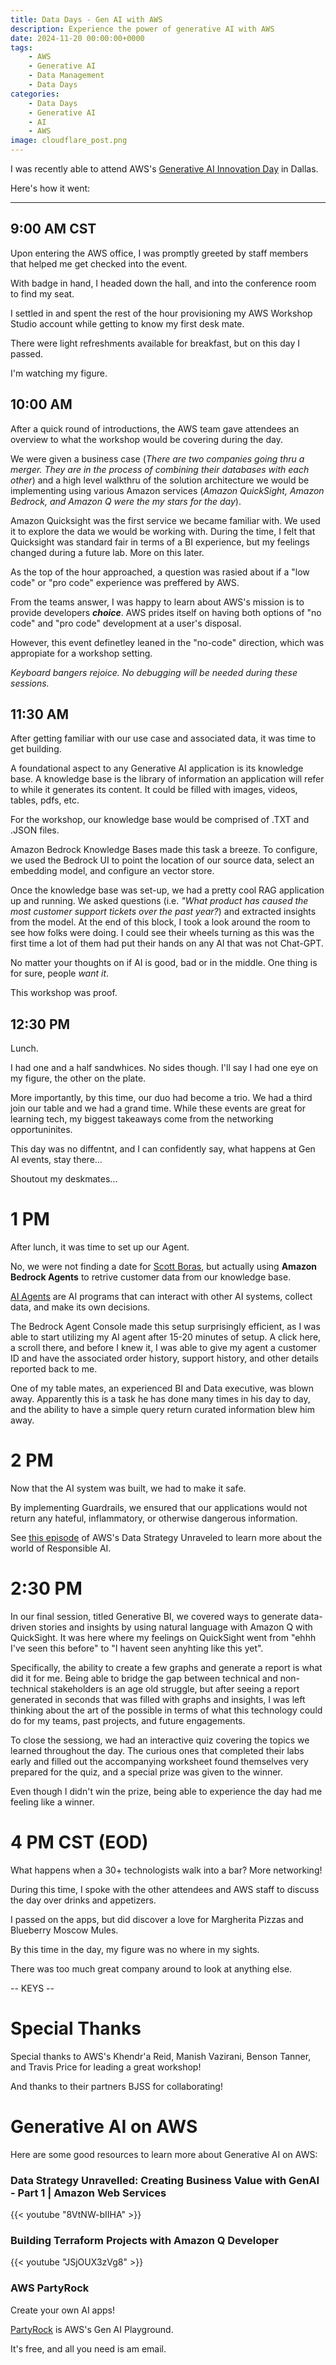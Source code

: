 ```yaml
---
title: Data Days - Gen AI with AWS
description: Experience the power of generative AI with AWS
date: 2024-11-20 00:00:00+0000
tags: 
    - AWS
    - Generative AI
    - Data Management
    - Data Days
categories:
    - Data Days
    - Generative AI
    - AI
    - AWS
image: cloudflare_post.png
---
```


I was recently able to attend AWS's [Generative AI Innovation Day](https://aws-experience.com/amer/smb/e/2fe30/dallas-genai-innovation-workshop) in Dallas.

Here's how it went:

-----

## 9:00 AM CST

Upon entering the AWS office, I was promptly greeted by staff members that helped me get checked into the event.

With badge in hand, I headed down the hall, and into the conference room to find my seat.

I settled in and spent the rest of the hour provisioning my AWS Workshop Studio account while getting to know my first desk mate.

There were light refreshments available for breakfast, but on this day I passed.

I'm watching my figure.


## 10:00 AM

After a quick round of introductions, the AWS team gave attendees an overview to what the workshop would be covering during the day.

We were given a business case (*There are two companies going thru a merger. They are in the process of combining their databases with each other*) and a high level walkthru of the solution architecture we would be implementing using various Amazon services (*Amazon QuickSight, Amazon Bedrock, and Amazon Q were the my stars for the day*).

Amazon Quicksight was the first service we became familiar with. We used it to explore the data we would be working with. During the time, I felt that Quicksight was standard fair in terms of a BI experience, but my feelings changed during a future lab. More on this later. 

As the top of the hour approached, a question was rasied about if a "low code" or "pro code" experience was preffered by AWS.
 
From the teams answer, I was happy to learn about AWS's mission is to provide developers ***choice***. AWS prides itself on having both options of "no code" and "pro code" development at a user's disposal.

However, this event definetley leaned in the "no-code" direction, which was appropiate for a workshop setting. 

*Keyboard bangers rejoice. No debugging will be needed during these sessions.*

## 11:30 AM

After getting familiar with our use case and associated data, it was time to get building.

A foundational aspect to any Generative AI application is its knowledge base. A knowledge base is the library of information an application will refer to while it generates its content. It could be filled with images, videos, tables, pdfs, etc. 

For the workshop, our knowledge base would be comprised of .TXT and .JSON files.

Amazon Bedrock Knowledge Bases made this task a breeze. To configure, we used the Bedrock UI to point the location of our source data, select an embedding model, and configure an vector store. 

Once the knowledge base was set-up, we had a pretty cool RAG application up and running. We asked questions (i.e. *"What product has caused the most customer support tickets over the past year?*) and extracted insights from the model. At the end of this block, I took a look around the room to see how folks were doing. I could see their wheels turning as this was the first time a lot of them had put their hands on any AI that was not Chat-GPT. 

No matter your thoughts on if AI is good, bad or in the middle. One thing is for sure, people *want it*.

This workshop was proof.

## 12:30 PM

Lunch.

I had one and a half sandwhices. No sides though. I'll say I had one eye on my figure, the other on the plate.

More importantly, by this time, our duo had become a trio. We had a third join our table and we had a grand time. While these events are great for learning tech, my biggest takeaways come from the networking opportuninites.

This day was no diffentnt, and I can confidently say, what happens at Gen AI events, stay there...

Shoutout my deskmates...

# 1 PM

After lunch, it was time to set up our Agent.

No, we were not finding a date for [Scott Boras](https://en.wikipedia.org/wiki/Scott_Boras), but actually using **Amazon Bedrock Agents** to retrive customer data from our knowledge base.

[AI Agents](https://aws.amazon.com/what-is/ai-agents/) are AI programs that can interact with other AI systems, collect data, and make its own decisions.

The Bedrock Agent Console made this setup surprisingly efficient, as I was able to start utilizing my AI agent after 15-20 minutes of setup. A click here, a scroll there, and before I knew it, I was able to give my agent a customer ID and have the associated order history, support history, and other details reported back to me. 

One of my table mates, an experienced BI and Data executive, was blown away. Apparently this is a task he has done many times in his day to day, and the ability to have a simple query return curated information blew him away.

# 2 PM

Now that the AI system was built, we had to make it safe.

By implementing Guardrails, we ensured that our applications would not return any hateful, inflammatory, or otherwise dangerous information.

See [this episode](https://www.youtube.com/watch?v=R0Uqx9J9pR4&list=PLhr1KZpdzukd23aGzGWMa03afLZr3aJS7&index=5) of AWS's Data Strategy Unraveled to learn more about the world of Responsible AI.

# 2:30 PM

In our final session, titled Generative BI, we covered ways to generate data-driven stories and insights by using natural language with Amazon Q with QuickSight. It was here where my feelings on QuickSight went from "ehhh I've seen this before" to "I havent seen anyhting like this yet".

Specifically, the ability to create a few graphs and generate a report is what did it for me. Being able to bridge the gap between technical and non-technical stakeholders is an age old struggle, but after seeing a report generated in seconds that was filled with graphs and insights, I was left thinking about the art of the possible in terms of what this technology could do for my teams, past projects, and future engagements. 


To close the sessiong, we had an interactive quiz covering the topics we learned throughout the day. The curious ones that completed their labs early and filled out the accompanying worksheet found themselves very prepared for the quiz, and a special prize was given to the winner.

Even though I didn't win the prize, being able to experience the day had me feeling like a winner.


# 4 PM CST (EOD)

What happens when a 30+ technologists walk into a bar? More networking!

During this time, I spoke with the other attendees and AWS staff to discuss the day over drinks and appetizers.

I passed on the apps, but did discover a love for Margherita Pizzas and Blueberry Moscow Mules. 

By this time in the day, my figure was no where in my sights.

There was too much great company around to look at anything else.

-- KEYS --

# Special Thanks

Special thanks to AWS's Khendr'a Reid, Manish Vazirani, Benson Tanner, and Travis Price for leading a great workshop!

And thanks to their partners BJSS for collaborating!


# Generative AI on AWS

Here are some good resources to learn more about Generative AI on AWS: 


### Data Strategy Unravelled: Creating Business Value with GenAI - Part 1 | Amazon Web Services

{{< youtube "8VtNW-bIIHA" >}}

### Building Terraform Projects with Amazon Q Developer

{{< youtube "JSjOUX3zVg8" >}}

### AWS PartyRock

Create your own AI apps!

[PartyRock](https://partyrock.aws/) is AWS's Gen AI Playground.

It's free, and all you need is am email.








